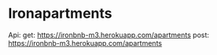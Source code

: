 # Ironapartments
Api:
get: https://ironbnb-m3.herokuapp.com/apartments
post: https://ironbnb-m3.herokuapp.com/apartments
